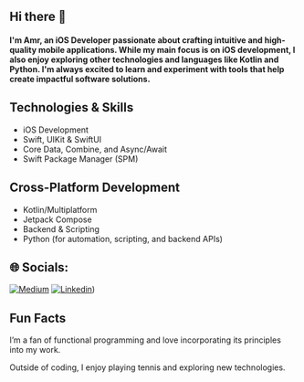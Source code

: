 ## Hi there 👋 
#### I'm Amr, an iOS Developer passionate about crafting intuitive and high-quality mobile applications. While my main focus is on iOS development, I also enjoy exploring other technologies and languages like Kotlin and Python. I'm always excited to learn and experiment with tools that help create impactful software solutions.


## Technologies & Skills

* iOS Development
* Swift, UIKit & SwiftUI
* Core Data, Combine, and Async/Await
* Swift Package Manager (SPM)

## Cross-Platform Development

* Kotlin/Multiplatform
* Jetpack Compose
* Backend & Scripting
* Python (for automation, scripting, and backend APIs)

## 🌐 Socials:
[![Medium](https://img.shields.io/badge/Medium-12100E?logo=medium&logoColor=white)](https://medium.com/@amr.raafat.89) 
[![Linkedin](https://img.shields.io/badge/LinkedIn-Profile-blue?logo=linkedin&logoColor=white)](https://www.linkedin.com/in/amr-omran-61a166341/)) 

<!-- Proudly created with GPRM ( https://gprm.itsvg.in ) -->

## Fun Facts

I’m a fan of functional programming and love incorporating its principles into my work.

Outside of coding, I enjoy playing tennis and exploring new technologies.
